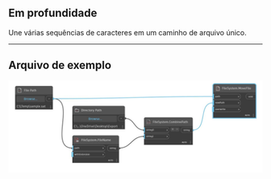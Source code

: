 ## Em profundidade
Une várias sequências de caracteres em um caminho de arquivo único.
___
## Arquivo de exemplo

![CombinePath](./DSCore.IO.FileSystem.CombinePath_img.jpg)

